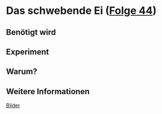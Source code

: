 # Das schwebende Ei ([Folge 44](http://minkorrekt.de/methodisch-inkorrekt-folge-44-moralisch-verkuemmert/))

## Benötigt wird


## Experiment


## Warum?

## Weitere Informationen

[Bilder](https://plus.google.com/photos/107341743493109591753/albums/6114341250900100785?authkey=CPbRhrz6pcGu9QE)